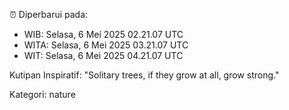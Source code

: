 ⏰ Diperbarui pada:
- WIB: Selasa, 6 Mei 2025 02.21.07 UTC
- WITA: Selasa, 6 Mei 2025 03.21.07 UTC
- WIT: Selasa, 6 Mei 2025 04.21.07 UTC

Kutipan Inspiratif:
"Solitary trees, if they grow at all, grow strong."


Kategori: nature

